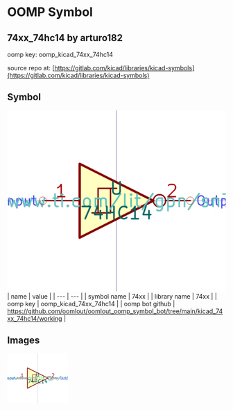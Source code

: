 # OOMP Symbol  
## 74xx_74hc14  by arturo182  
  
oomp key: oomp_kicad_74xx_74hc14  
  
source repo at: [https://gitlab.com/kicad/libraries/kicad-symbols](https://gitlab.com/kicad/libraries/kicad-symbols)  
## Symbol  
  
[![working.png](working_600.png)](working.png)  
| name | value | 
| --- | --- | 
| symbol name | 74xx | 
| library name | 74xx | 
| oomp key | oomp_kicad_74xx_74hc14 | 
| oomp bot github | https://github.com/oomlout/oomlout_oomp_symbol_bot/tree/main/kicad_74xx_74hc14/working | 
## Images  
  
[![working.png](working_140.png)](working.png)  
